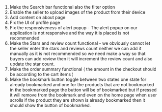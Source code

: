 1. Make the Search bar functional also the filter option
2. Enable the seller to upload images of the product from their device
3. Add content on about page
4. Fix the UI of profile page
5. Fix the responsiveness of alert popup - The alert popup on our application is not responsive and the way it is placed is not recommended
6. Make the Stars and review count functional - we obviously cannot let the seller enter the stars and reviews count neither we can add it manually as it is not recommended so we need make a way so that buyers can add review then it will increment the review count and also update the star count.
7. Make the order summary functional ( the amount in the checkout should be according to the cart items )
8. Make the bookmark button toggle between two states one state for already bookmarked and one for the products that are not bookmarked in the bookmarked page the button will be of bookmarked but if pressed it will remove from the bookmark and even on the home page when user scrolls if the product they are shown is already bookmarked then it should show the button of bookmarked.